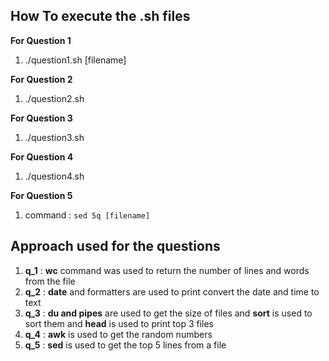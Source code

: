 ## **How To execute the .sh files**

**For Question 1**
1) ./question1.sh \[filename\]

**For Question 2**
1) ./question2.sh 

**For Question 3**
1) ./question3.sh 

**For Question 4**
1) ./question4.sh 

**For Question 5**
1) command : `sed 5q [filename]`


## **Approach used for the questions**

1) **q_1** : **wc** command was used to return the number of lines and words from the file
2) **q_2** : **date** and formatters are used to print convert the date and time to text
3) **q_3** : **du and pipes** are used to get the size of files and **sort** is used to sort them and **head** is used to print top 3 files
4) **q_4** : **awk** is used to get the random numbers
5) **q_5** : **sed** is used to get the top 5 lines from a file


